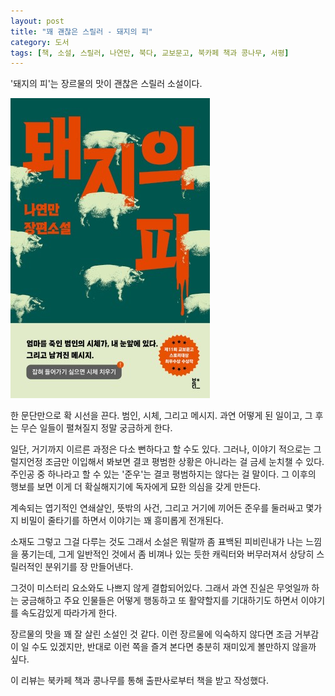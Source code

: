 ```yaml
---
layout: post
title: "꽤 괜찮은 스릴러 - 돼지의 피"
category: 도서
tags: [책, 소설, 스릴러, 나연만, 북다, 교보문고, 북카페 책과 콩나무, 서평]
---
```


'돼지의 피'는
장르물의 맛이 괜찮은 스릴러 소설이다.

![표지](/images/book/pigs-blood-book.jpg)

한 문단만으로 확 시선을 끈다.
범인, 시체, 그리고 메시지.
과연 어떻게 된 일이고, 그 후는 무슨 일들이 펼쳐질지 정말 궁금하게 한다.

일단, 거기까지 이르른 과정은 다소 뻔하다고 할 수도 있다.
그러나, 이야기 적으로는 그럴지언정
조금만 이입해서 봐보면 결코 평범한 상황은 아니라는 걸 금세 눈치챌 수 있다.
주인공 중 하나라고 할 수 있는 '준우'는 결코 평범하지는 않다는 걸 말이다.
그 이후의 행보를 보면 이게 더 확실해지기에
독자에게 묘한 의심을 갖게 만든다.

계속되는 엽기적인 연쇄살인,
뜻밖의 사건,
그리고 거기에 끼어든 준우를 둘러싸고
몇가지 비밀이 줄타기를 하면서 이야기는 꽤 흥미롭게 전개된다.

소재도 그렇고 그걸 다루는 것도 그래서
소설은 뭐랄까 좀 표백된 피비린내가 나는 느낌을 풍기는데,
그게 일반적인 것에서 좀 비껴나 있는 듯한 캐릭터와 버무러져서
상당히 스릴러적인 분위기를 장 만들어낸다.

그것이 미스터리 요소와도 나쁘지 않게 결합되어있다.
그래서 과연 진실은 무엇일까 하는 궁금해하고
주요 인물들은 어떻게 행동하고 또 활약할지를 기대하기도 하면서
이야기를 속도감있게 따라가게 한다.

장르물의 맛을 꽤 잘 살린 소설인 것 같다.
이런 장르물에 익숙하지 않다면 조금 거부감이 일 수도 있겠지만,
반대로 이런 쪽을 즐겨 본다면 충분히 재미있게 볼만하지 않을까 싶다.



<div class="im im-info">
이 리뷰는 북카페 책과 콩나무를 통해 출판사로부터 책을 받고 작성했다.
</div>
